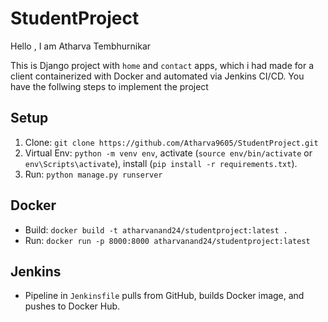# StudentProject

Hello , I am Atharva Tembhurnikar

This is  Django project with `home` and `contact` apps, which i had made for a client containerized with Docker and automated via Jenkins CI/CD.
You have the follwing steps to implement the project

## Setup
1. Clone: `git clone https://github.com/Atharva9605/StudentProject.git`
2. Virtual Env: `python -m venv env`, activate (`source env/bin/activate` or `env\Scripts\activate`), install (`pip install -r requirements.txt`).
3. Run: `python manage.py runserver`

## Docker
- Build: `docker build -t atharvanand24/studentproject:latest .`
- Run: `docker run -p 8000:8000 atharvanand24/studentproject:latest`

## Jenkins
- Pipeline in `Jenkinsfile` pulls from GitHub, builds Docker image, and pushes to Docker Hub.
